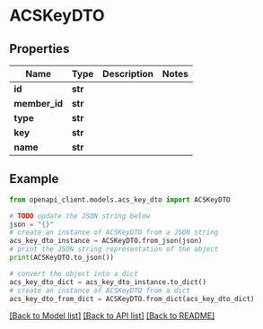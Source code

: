 # ACSKeyDTO


## Properties

Name | Type | Description | Notes
------------ | ------------- | ------------- | -------------
**id** | **str** |  | 
**member_id** | **str** |  | 
**type** | **str** |  | 
**key** | **str** |  | 
**name** | **str** |  | 

## Example

```python
from openapi_client.models.acs_key_dto import ACSKeyDTO

# TODO update the JSON string below
json = "{}"
# create an instance of ACSKeyDTO from a JSON string
acs_key_dto_instance = ACSKeyDTO.from_json(json)
# print the JSON string representation of the object
print(ACSKeyDTO.to_json())

# convert the object into a dict
acs_key_dto_dict = acs_key_dto_instance.to_dict()
# create an instance of ACSKeyDTO from a dict
acs_key_dto_from_dict = ACSKeyDTO.from_dict(acs_key_dto_dict)
```
[[Back to Model list]](../README.md#documentation-for-models) [[Back to API list]](../README.md#documentation-for-api-endpoints) [[Back to README]](../README.md)


